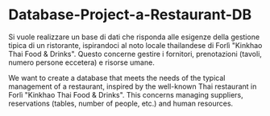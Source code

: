 # Database-Project-a-Restaurant-DB

Si vuole realizzare un base di dati che risponda alle esigenze della gestione tipica di un ristorante, ispirandoci al noto locale thailandese di Forlì "Kinkhao Thai Food & Drinks". Questo concerne gestire i fornitori, prenotazioni (tavoli, numero persone eccetera) e risorse umane.

We want to create a database that meets the needs of the typical management of a restaurant, inspired by the well-known Thai restaurant in Forlì "Kinkhao Thai Food & Drinks". This concerns managing suppliers, reservations (tables, number of people, etc.) and human resources.
